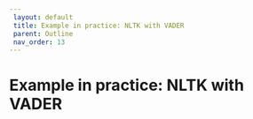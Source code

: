 ```yaml
---
 layout: default
 title: Example in practice: NLTK with VADER
 parent: Outline
 nav_order: 13
---
```

# Example in practice: NLTK with VADER




